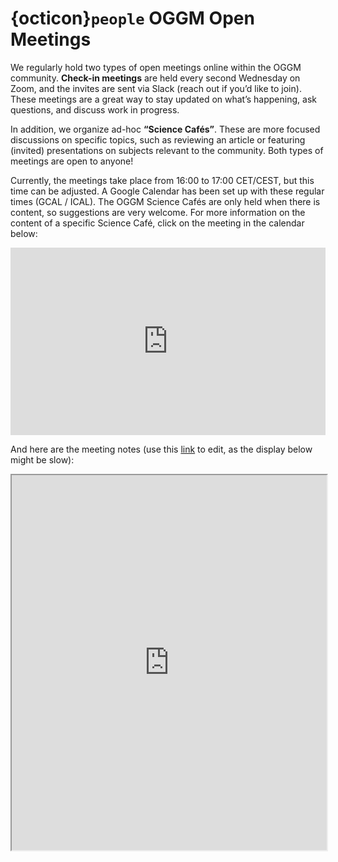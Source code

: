 # {octicon}`people` OGGM Open Meetings

We regularly hold two types of open meetings online within the OGGM community. **Check-in meetings** are held every second Wednesday on Zoom, and the invites are sent via Slack (reach out if you’d like to join). These meetings are a great way to stay updated on what’s happening, ask questions, and discuss work in progress.

In addition, we organize ad-hoc **“Science Cafés”**. These are more focused discussions on specific topics, such as reviewing an article or featuring (invited) presentations on subjects relevant to the community. Both types of meetings are open to anyone!

Currently, the meetings take place from 16:00 to 17:00 CET/CEST, but this time can be adjusted. A Google Calendar has been set up with these regular times (GCAL / ICAL). The OGGM Science Cafés are only held when there is content, so suggestions are very welcome. For more information on the content of a specific Science Café, click on the meeting in the calendar below:

<p>
<iframe src="https://calendar.google.com/calendar/embed?height=600&amp;wkst=1&amp;bgcolor=%23ffffff&amp;ctz=suggestion%3AEurope%2FVienna&amp;src=MzRiOTk4dnVzMG1jcDNrNzY2ZGw3dnVsbTBAZ3JvdXAuY2FsZW5kYXIuZ29vZ2xlLmNvbQ&amp;color=%233F51B5&amp;mode=AGENDA&amp;showPrint=0&amp;showTabs=0&amp;showNav=0&amp;showDate=0&amp;showTz=1" style="border-width:0" width="100%" height="300" frameborder="0" scrolling="no"></iframe>
</p>

And here are the meeting notes (use this [link](https://hackmd.io/EuLNDizuQB2abnDzGmhgtQ?view") to edit, as the display below might be slow):

<p>
<iframe width="100%" height="600" src="https://hackmd.io/EuLNDizuQB2abnDzGmhgtQ" style="border: 1" frameborder="1"></iframe>
</p>

